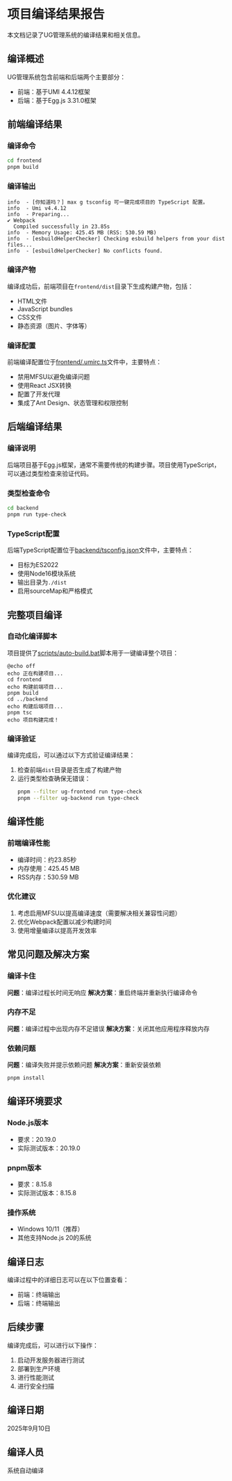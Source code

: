 # 项目编译结果报告

本文档记录了UG管理系统的编译结果和相关信息。

## 编译概述

UG管理系统包含前端和后端两个主要部分：

- 前端：基于UMI 4.4.12框架
- 后端：基于Egg.js 3.31.0框架

## 前端编译结果

### 编译命令

```bash
cd frontend
pnpm build
```

### 编译输出

```
info  - [你知道吗？] max g tsconfig 可一键完成项目的 TypeScript 配置。
info  - Umi v4.4.12
info  - Preparing...
✔ Webpack
  Compiled successfully in 23.85s
info  - Memory Usage: 425.45 MB (RSS: 530.59 MB)
info  - [esbuildHelperChecker] Checking esbuild helpers from your dist files...
info  - [esbuildHelperChecker] No conflicts found.
```

### 编译产物

编译成功后，前端项目在`frontend/dist`目录下生成构建产物，包括：

- HTML文件
- JavaScript bundles
- CSS文件
- 静态资源（图片、字体等）

### 编译配置

前端编译配置位于[frontend/.umirc.ts](../frontend/.umirc.ts)文件中，主要特点：

- 禁用MFSU以避免编译问题
- 使用React JSX转换
- 配置了开发代理
- 集成了Ant Design、状态管理和权限控制

## 后端编译结果

### 编译说明

后端项目基于Egg.js框架，通常不需要传统的构建步骤。项目使用TypeScript，可以通过类型检查来验证代码。

### 类型检查命令

```bash
cd backend
pnpm run type-check
```

### TypeScript配置

后端TypeScript配置位于[backend/tsconfig.json](../backend/tsconfig.json)文件中，主要特点：

- 目标为ES2022
- 使用Node16模块系统
- 输出目录为`./dist`
- 启用sourceMap和严格模式

## 完整项目编译

### 自动化编译脚本

项目提供了[scripts/auto-build.bat](../scripts/auto-build.bat)脚本用于一键编译整个项目：

```batch
@echo off
echo 正在构建项目...
cd frontend
echo 构建前端项目...
pnpm build
cd ../backend
echo 构建后端项目...
pnpm tsc
echo 项目构建完成！
```

### 编译验证

编译完成后，可以通过以下方式验证编译结果：

1. 检查前端`dist`目录是否生成了构建产物
2. 运行类型检查确保无错误：
   ```bash
   pnpm --filter ug-frontend run type-check
   pnpm --filter ug-backend run type-check
   ```

## 编译性能

### 前端编译性能

- 编译时间：约23.85秒
- 内存使用：425.45 MB
- RSS内存：530.59 MB

### 优化建议

1. 考虑启用MFSU以提高编译速度（需要解决相关兼容性问题）
2. 优化Webpack配置以减少构建时间
3. 使用增量编译以提高开发效率

## 常见问题及解决方案

### 编译卡住

**问题**：编译过程长时间无响应
**解决方案**：重启终端并重新执行编译命令

### 内存不足

**问题**：编译过程中出现内存不足错误
**解决方案**：关闭其他应用程序释放内存

### 依赖问题

**问题**：编译失败并提示依赖问题
**解决方案**：重新安装依赖

```bash
pnpm install
```

## 编译环境要求

### Node.js版本

- 要求：20.19.0
- 实际测试版本：20.19.0

### pnpm版本

- 要求：8.15.8
- 实际测试版本：8.15.8

### 操作系统

- Windows 10/11（推荐）
- 其他支持Node.js 20的系统

## 编译日志

编译过程中的详细日志可以在以下位置查看：

- 前端：终端输出
- 后端：终端输出

## 后续步骤

编译完成后，可以进行以下操作：

1. 启动开发服务器进行测试
2. 部署到生产环境
3. 进行性能测试
4. 进行安全扫描

## 编译日期

2025年9月10日

## 编译人员

系统自动编译
